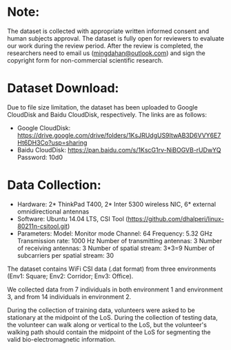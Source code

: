 # Note:
  The dataset is collected with appropriate written informed consent and human subjects approval. 
  The dataset is fully open for reviewers to evaluate our work during the review period. After the review is completed, the researchers need to email us (mingdahan@outlook.com) and sign the copyright form for non-commercial scientific research.

# Dataset Download:
Due to file size limitation, the dataset has been uploaded to Google CloudDisk and Baidu CloudDisk, respectively. 
The links are as follows:
  - Google CloudDisk: https://drive.google.com/drive/folders/1KsJRUdgUS9ItwAB3D6VVY6E7Ht6DH3Co?usp=sharing
  - Baidu CloudDisk: https://pan.baidu.com/s/1KscG1rv-NiBOGVB-rUDwYQ   Password: 10d0

# Data Collection:
  - Hardware: 2* ThinkPad T400, 2* Inter 5300 wireless NIC, 6* external omnidirectional antennas
  - Software: Ubuntu 14.04 LTS, CSI Tool (https://github.com/dhalperi/linux-80211n-csitool.git)
  - Parameters: 
        Model: Monitor mode
        Channel: 64
        Frequency: 5.32 GHz
        Transmission rate: 1000 Hz
        Number of transmitting antennas: 3
        Number of receiving antennas: 3
        Number of spatial stream: 3*3=9
        Number of subcarriers per spatial stream: 30

The dataset contains WiFi CSI data (.dat format) from three environments (Env1: Square; Env2: Corridor; Env3: Office).

We collected data from 7 individuals in both environment 1 and environment 3, and from 14 individuals in environment 2.

During the collection of training data, volunteers were asked to be stationary at the midpoint of the LoS.
During the collection of testing data, the volunteer can walk along or vertical to the LoS, but the volunteer's walking path should contain the midpoint of the LoS for segmenting the valid bio-electromagnetic information.
